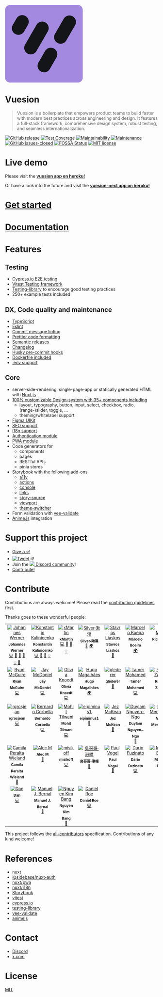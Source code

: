 <div style="width:256px;height:256px;border-radius: 16px;overflow:hidden;">
  <img width="256px" height="256px" src="./src/public/logo.png" alt="vuesion logo"/>
</div>

# Vuesion

> Vuesion is a boilerplate that empowers product teams to build faster with modern best practices across engineering and design. It features a full-stack framework, comprehensive design system, robust testing, and seamless internationalization.

[![GitHub release](https://img.shields.io/github/release/vuesion/vuesion.svg)](https://GitHub.com/vuesion/vuesion/releases/)
[![Test Coverage](https://api.codeclimate.com/v1/badges/c8e3979ea94da8e9d683/test_coverage)](https://codeclimate.com/github/vuesion/vuesion/test_coverage)
[![Maintainability](https://api.codeclimate.com/v1/badges/c8e3979ea94da8e9d683/maintainability)](https://codeclimate.com/github/vuesion/vuesion/maintainability)
[![Maintenance](https://img.shields.io/badge/Maintained%3F-yes-green.svg)](https://GitHub.com/vuesion/vuesion/graphs/commit-activity)
[![GitHub issues-closed](https://img.shields.io/github/issues-closed/vuesion/vuesion.svg)](https://GitHub.com/vuesion/vuesion/issues?q=is%3Aissue+is%3Aclosed)
[![FOSSA Status](https://app.fossa.com/api/projects/git%2Bgithub.com%2Fvuesion%2Fvuesion.svg?type=shield)](https://app.fossa.com/projects/git%2Bgithub.com%2Fvuesion%2Fvuesion?ref=badge_shield)
[![MIT license](https://img.shields.io/badge/License-MIT-blue.svg)](https://lbesson.mit-license.org/)

# Live demo

Please visit the **[vuesion app on heroku!](https://vuesion.herokuapp.com/)**

Or have a look into the future and visit the **[vuesion-next app on heroku!](https://vuesion-next.herokuapp.com/)**

# [Get started](https://vuesion.github.io/docs/en/v5/guide/install.html)

# [Documentation](https://vuesion.github.io/docs/en/v4/)

# Features

## Testing

- [Cypress.io E2E testing](https://www.cypress.io/)
- [Vitest Testing framework](https://vitest.dev/)
- [Testing-library](https://testing-library.com/) to encourage good testing practices
- 250+ example tests included

## DX, Code quality and maintenance

- [TypeScript](https://www.typescriptlang.org/)
- [Eslint](https://eslint.org/)
- [Commit message linting](https://github.com/conventional-changelog/commitlint)
- [Prettier code formatting](https://prettier.io/)
- [Semantic releases](./.github/semantic.yml)
- [Changelog](https://www.npmjs.com/package/generate-changelog)
- [Husky pre-commit hooks](https://github.com/typicode/husky)
- [Dockerfile included](./Dockerfile)
- [.env support](./.env-prod)

## Core

- server-side-rendering, single-page-app or statically generated HTML with [Nuxt.js](https://nuxtjs.org/)
- [100% customizable Design-system with 35+ components including](https://vuesion.herokuapp.com/storybook)
  - layout, typography, button, input, select, checkbox, radio, (range-)slider, toggle, ...
  - theming/whitelabel support
- [Figma UIKit](https://www.figma.com/community/file/1080868611324978249)
- [SEO support](https://nuxt.com/docs/getting-started/seo-meta)
- [i18n support](https://i18n.nuxtjs.org/)
- [Authentication module](https://sidebase.io/nuxt-auth/getting-started)
- [PWA module](https://pwa.nuxtjs.org/)
- Code generators for
  - components
  - pages
  - RESTful APIs
  - pinia stores
- [Storybook](https://storybook.js.org/) with the following add-ons
  - [a11y](https://storybook.js.org/addons/@storybook/addon-a11y/)
  - [actions](https://storybook.js.org/addons/@storybook/addon-actions/)
  - [console](https://storybook.js.org/addons/@storybook/addon-console/)
  - [links](https://storybook.js.org/addons/@storybook/addon-links/)
  - [story-source](https://storybook.js.org/addons/@storybook/addon-storysource)
  - [viewport](https://storybook.js.org/addons/@storybook/addon-viewport/)
  - [theme-switcher](https://github.com/vuesion/packages/tree/master/packages/storybook-theme-switcher)
- Form validation with [vee-validate](https://vee-validate.logaretm.com/v3)
- [Anime.js](https://animejs.com/) integration

# Support this project

- [Give a :star:!](https://github.com/vuesion/vuesion/stargazers)
- [![Tweet](https://img.shields.io/twitter/url/http/shields.io.svg?style=flat)](https://twitter.com/intent/tweet?text=Vuesion%20an%20enterprise%20ready%20boilerplate%20for%20isomorphic,%20progressive%20web%20apps%20with%20Vue.JS&url=https://github.com/vuesion/vuesion&via=vuesion1&hashtags=Vuesion,VueJS,SEO,Enterprise) it!
- Join the <a href="https://discord.gg/59x5cg2" target="_blank"><img src="https://cdn0.iconfinder.com/data/icons/square-logo-buttons/512/discord-1-128.png" height="20px" /> Discord community</a>!
- [Contribute!](https://github.com/vuesion/vuesion/blob/master/CONTRIBUTING.md)

# Contribute

Contributions are always welcome! Please read the [contribution guidelines](https://github.com/vuesion/vuesion/blob/master/CONTRIBUTING.md) first.

Thanks goes to these wonderful people:

<!-- ALL-CONTRIBUTORS-LIST:START - Do not remove or modify this section -->
<!-- prettier-ignore-start -->
<!-- markdownlint-disable -->
<table>
  <tbody>
    <tr>
      <td align="center" valign="top" width="14.28%"><a href="https://twitter.com/_jwerner_"><img src="https://avatars1.githubusercontent.com/u/1667598?v=4?s=64" width="64px;" alt="Johannes Werner"/><br /><sub><b>Johannes Werner</b></sub></a><br /><a href="https://github.com/vuesion/vuesion/commits?author=devCrossNet" title="Code">💻</a> <a href="https://github.com/vuesion/vuesion/issues?q=author%3AdevCrossNet" title="Bug reports">🐛</a> <a href="https://github.com/vuesion/vuesion/commits?author=devCrossNet" title="Documentation">📖</a> <a href="#design-devCrossNet" title="Design">🎨</a> <a href="#example-devCrossNet" title="Examples">💡</a> <a href="#tool-devCrossNet" title="Tools">🔧</a></td>
      <td align="center" valign="top" width="14.28%"><a href="https://github.com/40818419"><img src="https://avatars2.githubusercontent.com/u/2235499?s=460&v=4?s=64" width="64px;" alt="Konstantin Kulinicenko"/><br /><sub><b>Konstantin Kulinicenko</b></sub></a><br /><a href="https://github.com/vuesion/vuesion/commits?author=40818419" title="Code">💻</a> <a href="https://github.com/vuesion/vuesion/issues?q=author%3A40818419" title="Bug reports">🐛</a> <a href="https://github.com/vuesion/vuesion/commits?author=40818419" title="Documentation">📖</a> <a href="#example-40818419" title="Examples">💡</a></td>
      <td align="center" valign="top" width="14.28%"><a href="http://xmartin.de/"><img src="https://avatars2.githubusercontent.com/u/112532?v=4?s=64" width="64px;" alt="xMartin"/><br /><sub><b>xMartin</b></sub></a><br /><a href="https://github.com/vuesion/vuesion/commits?author=xMartin" title="Code">💻</a> <a href="https://github.com/vuesion/vuesion/issues?q=author%3AxMartin" title="Bug reports">🐛</a> <a href="https://github.com/vuesion/vuesion/commits?author=xMartin" title="Documentation">📖</a> <a href="#example-xMartin" title="Examples">💡</a></td>
      <td align="center" valign="top" width="14.28%"><a href="http://saigao.fun"><img src="https://avatars0.githubusercontent.com/u/31165554?v=4?s=64" width="64px;" alt="Silver·湫澲"/><br /><sub><b>Silver·湫澲</b></sub></a><br /><a href="https://github.com/vuesion/vuesion/commits?author=SilverLeaves" title="Documentation">📖</a> <a href="#translation-SilverLeaves" title="Translation">🌍</a></td>
      <td align="center" valign="top" width="14.28%"><a href="https://stavrosliaskos.com/"><img src="https://avatars2.githubusercontent.com/u/17932287?v=4?s=64" width="64px;" alt="Stavros Liaskos"/><br /><sub><b>Stavros Liaskos</b></sub></a><br /><a href="https://github.com/vuesion/vuesion/issues?q=author%3Astavros-liaskos" title="Bug reports">🐛</a></td>
      <td align="center" valign="top" width="14.28%"><a href="https://marceloboeira.com"><img src="https://avatars3.githubusercontent.com/u/1898225?v=4?s=64" width="64px;" alt="Marcelo Boeira"/><br /><sub><b>Marcelo Boeira</b></sub></a><br /><a href="#translation-marceloboeira" title="Translation">🌍</a></td>
      <td align="center" valign="top" width="14.28%"><a href="http://teamteatime.net/"><img src="https://avatars3.githubusercontent.com/u/3583774?v=4?s=64" width="64px;" alt="Rick Mann"/><br /><sub><b>Rick Mann</b></sub></a><br /><a href="https://github.com/vuesion/vuesion/commits?author=Riari" title="Code">💻</a></td>
    </tr>
    <tr>
      <td align="center" valign="top" width="14.28%"><a href="http://www.EnigmaCurry.com"><img src="https://avatars0.githubusercontent.com/u/43061?v=4?s=64" width="64px;" alt="Ryan McGuire"/><br /><sub><b>Ryan McGuire</b></sub></a><br /><a href="https://github.com/vuesion/vuesion/commits?author=EnigmaCurry" title="Code">💻</a></td>
      <td align="center" valign="top" width="14.28%"><a href="https://github.com/jmcdo29"><img src="https://avatars3.githubusercontent.com/u/28268680?v=4?s=64" width="64px;" alt="Jay McDoniel"/><br /><sub><b>Jay McDoniel</b></sub></a><br /><a href="https://github.com/vuesion/vuesion/commits?author=jmcdo29" title="Code">💻</a></td>
      <td align="center" valign="top" width="14.28%"><a href="https://livkndt.com/"><img src="https://avatars.githubusercontent.com/u/3798005?v=4?s=64" width="64px;" alt="Olivia Knoedt"/><br /><sub><b>Olivia Knoedt</b></sub></a><br /><a href="https://github.com/vuesion/vuesion/commits?author=livkndt" title="Code">💻</a></td>
      <td align="center" valign="top" width="14.28%"><a href="http://hugomagalhaes.com"><img src="https://avatars3.githubusercontent.com/u/497957?v=4?s=64" width="64px;" alt="Hugo Magalhães"/><br /><sub><b>Hugo Magalhães</b></sub></a><br /><a href="#translation-hugomn" title="Translation">🌍</a></td>
      <td align="center" valign="top" width="14.28%"><a href="https://github.com/glederer"><img src="https://avatars3.githubusercontent.com/u/7151993?v=4?s=64" width="64px;" alt="glederer"/><br /><sub><b>glederer</b></sub></a><br /><a href="https://github.com/vuesion/vuesion/commits?author=glederer" title="Documentation">📖</a></td>
      <td align="center" valign="top" width="14.28%"><a href="https://github.com/tamer-mohamed"><img src="https://avatars3.githubusercontent.com/u/4436327?v=4?s=64" width="64px;" alt="Tamer Mohamed"/><br /><sub><b>Tamer Mohamed</b></sub></a><br /><a href="https://github.com/vuesion/vuesion/commits?author=tamer-mohamed" title="Code">💻</a></td>
      <td align="center" valign="top" width="14.28%"><a href="https://github.com/rizwanzaheer"><img src="https://avatars3.githubusercontent.com/u/13586702?v=4?s=64" width="64px;" alt="Rizwan Zaheer"/><br /><sub><b>Rizwan Zaheer</b></sub></a><br /><a href="https://github.com/vuesion/vuesion/commits?author=rizwanzaheer" title="Documentation">📖</a></td>
    </tr>
    <tr>
      <td align="center" valign="top" width="14.28%"><a href="https://github.com/rgrosjean"><img src="https://avatars3.githubusercontent.com/u/39985706?v=4?s=64" width="64px;" alt="rgrosjean"/><br /><sub><b>rgrosjean</b></sub></a><br /><a href="https://github.com/vuesion/vuesion/commits?author=rgrosjean" title="Code">💻</a></td>
      <td align="center" valign="top" width="14.28%"><a href="https://corbella.me"><img src="https://avatars2.githubusercontent.com/u/4535719?v=4?s=64" width="64px;" alt="Bernardo Corbella"/><br /><sub><b>Bernardo Corbella</b></sub></a><br /><a href="https://github.com/vuesion/vuesion/commits?author=bernardocorbella" title="Code">💻</a></td>
      <td align="center" valign="top" width="14.28%"><a href="https://github.com/MohitTilwani15"><img src="https://avatars.githubusercontent.com/u/13518712?v=4?s=64" width="64px;" alt="Mohit Tilwani"/><br /><sub><b>Mohit Tilwani</b></sub></a><br /><a href="https://github.com/vuesion/vuesion/commits?author=MohitTilwani15" title="Code">💻</a></td>
      <td align="center" valign="top" width="14.28%"><a href="https://github.com/eipiminus1"><img src="https://avatars2.githubusercontent.com/u/11791837?v=4?s=64" width="64px;" alt="eipiminus1 "/><br /><sub><b>eipiminus1 </b></sub></a><br /><a href="https://github.com/vuesion/vuesion/commits?author=eipiminus1" title="Documentation">📖</a></td>
      <td align="center" valign="top" width="14.28%"><a href="http://jezmck.com"><img src="https://avatars2.githubusercontent.com/u/89996?v=4?s=64" width="64px;" alt="Jez McKean"/><br /><sub><b>Jez McKean</b></sub></a><br /><a href="https://github.com/vuesion/vuesion/commits?author=jezmck" title="Documentation">📖</a></td>
      <td align="center" valign="top" width="14.28%"><a href="http://duylam.pleaserevise.xyz"><img src="https://avatars1.githubusercontent.com/u/855206?v=4?s=64" width="64px;" alt="Duylam Nguyen-Ngo"/><br /><sub><b>Duylam Nguyen-Ngo</b></sub></a><br /><a href="#design-einfalles" title="Design">🎨</a></td>
      <td align="center" valign="top" width="14.28%"><a href="https://www.merschroth.design/"><img src="https://avatars2.githubusercontent.com/u/19751007?v=4?s=64" width="64px;" alt="Martin Merschroth"/><br /><sub><b>Martin Merschroth</b></sub></a><br /><a href="#design-majroth" title="Design">🎨</a></td>
    </tr>
    <tr>
      <td align="center" valign="top" width="14.28%"><a href="http://www.camswork.com"><img src="https://avatars0.githubusercontent.com/u/1984124?v=4?s=64" width="64px;" alt="Camila Peralta Wieland"/><br /><sub><b>Camila Peralta Wieland</b></sub></a><br /><a href="#design-campunknita" title="Design">🎨</a></td>
      <td align="center" valign="top" width="14.28%"><a href="http://alecsoftolio.com"><img src="https://avatars1.githubusercontent.com/u/39228141?v=4?s=64" width="64px;" alt="Alec M"/><br /><sub><b>Alec M</b></sub></a><br /><a href="https://github.com/vuesion/vuesion/commits?author=HeavenlyEntity" title="Documentation">📖</a></td>
      <td align="center" valign="top" width="14.28%"><a href="https://misikoff.com/"><img src="https://avatars.githubusercontent.com/u/9086984?v=4?s=64" width="64px;" alt="misikoff"/><br /><sub><b>misikoff</b></sub></a><br /><a href="https://github.com/vuesion/vuesion/commits?author=misikoff" title="Code">💻</a></td>
      <td align="center" valign="top" width="14.28%"><a href="http://silver.saigao.fun/saigao/index.html"><img src="https://avatars.githubusercontent.com/u/31165554?v=4?s=64" width="64px;" alt="臭哥哥·湫曗"/><br /><sub><b>臭哥哥·湫曗</b></sub></a><br /><a href="https://github.com/vuesion/vuesion/commits?author=Akimotorakiyu" title="Documentation">📖</a></td>
      <td align="center" valign="top" width="14.28%"><a href="https://www.paulvogel.me/"><img src="https://avatars.githubusercontent.com/u/4786628?v=4?s=64" width="64px;" alt="Paul Vogel"/><br /><sub><b>Paul Vogel</b></sub></a><br /><a href="https://github.com/vuesion/vuesion/commits?author=pavog" title="Documentation">📖</a></td>
      <td align="center" valign="top" width="14.28%"><a href="https://fuzinato.com/"><img src="https://avatars.githubusercontent.com/u/3132724?v=4?s=64" width="64px;" alt="Dario Fuzinato"/><br /><sub><b>Dario Fuzinato</b></sub></a><br /><a href="https://github.com/vuesion/vuesion/commits?author=fuzinato" title="Code">💻</a></td>
      <td align="center" valign="top" width="14.28%"><a href="https://github.com/maks232"><img src="https://avatars.githubusercontent.com/u/166910?v=4?s=64" width="64px;" alt="Maksim Bock"/><br /><sub><b>Maksim Bock</b></sub></a><br /><a href="https://github.com/vuesion/vuesion/commits?author=maks232" title="Tests">⚠️</a></td>
    </tr>
    <tr>
      <td align="center" valign="top" width="14.28%"><a href="https://github.com/danlivingston"><img src="https://avatars.githubusercontent.com/u/40054139?v=4?s=64" width="64px;" alt="Dan"/><br /><sub><b>Dan</b></sub></a><br /><a href="https://github.com/vuesion/vuesion/commits?author=danlivingston" title="Code">💻</a></td>
      <td align="center" valign="top" width="14.28%"><a href="https://github.com/manuasir"><img src="https://avatars.githubusercontent.com/u/10210567?v=4?s=64" width="64px;" alt="Manuel J. Bernal"/><br /><sub><b>Manuel J. Bernal</b></sub></a><br /><a href="https://github.com/vuesion/vuesion/commits?author=manuasir" title="Documentation">📖</a></td>
      <td align="center" valign="top" width="14.28%"><a href="https://github.com/drsugiaichigo00781vn"><img src="https://avatars.githubusercontent.com/u/23171740?v=4?s=64" width="64px;" alt="Nguyen Kim Bang"/><br /><sub><b>Nguyen Kim Bang</b></sub></a><br /><a href="https://github.com/vuesion/vuesion/commits?author=drsugiaichigo00781vn" title="Documentation">📖</a></td>
      <td align="center" valign="top" width="14.28%"><a href="https://roe.dev/"><img src="https://avatars.githubusercontent.com/u/28706372?v=4?s=64" width="64px;" alt="Daniel Roe"/><br /><sub><b>Daniel Roe</b></sub></a><br /><a href="https://github.com/vuesion/vuesion/commits?author=danielroe" title="Code">💻</a></td>
    </tr>
  </tbody>
</table>

<!-- markdownlint-restore -->
<!-- prettier-ignore-end -->

<!-- ALL-CONTRIBUTORS-LIST:END -->

This project follows the [all-contributors](https://github.com/kentcdodds/all-contributors) specification. Contributions of any kind welcome!

# References

- [nuxt](https://nuxt.com/)
- [@sidebase/nuxt-auth](https://sidebase.io/nuxt-auth/getting-started)
- [nuxt/pwa](https://pwa.nuxtjs.org/)
- [nuxt/i18n](https://i18n.nuxtjs.org/)
- [Storybook](https://storybook.js.org/)
- [vitest](https://vitest.dev/)
- [cypress.io](https://www.cypress.io/)
- [testing-library](https://testing-library.com/docs/vue-testing-library/intro/)
- [vee-validate](https://vee-validate.logaretm.com/v3)
- [animejs](https://animejs.com/)

# Contact

- [Discord](https://discord.gg/59x5cg2)
- [x.com](https://x.com/vuesion1)

# License

[MIT](http://opensource.org/licenses/MIT)
